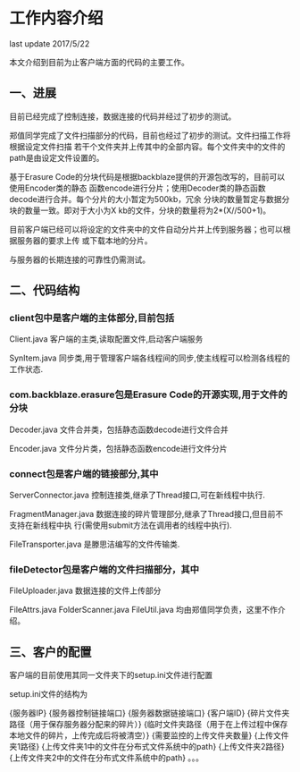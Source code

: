 # 工作内容介绍
last update 2017/5/22

本文介绍到目前为止客户端方面的代码的主要工作。

## 一、进展

目前已经完成了控制连接，数据连接的代码并经过了初步的测试。

郑值同学完成了文件扫描部分的代码，目前也经过了初步的测试。文件扫描工作将根据设定文件扫描
若干个文件夹并上传其中的全部内容。每个文件夹中的文件的path是由设定文件设置的。

基于Erasure Code的分块代码是根据backblaze提供的开源包改写的，目前可以使用Encoder类的静态
函数encode进行分片；使用Decoder类的静态函数decode进行合并。每个分片的大小暂定为500kb，冗余
分块的数量暂定与数据分块的数量一致。即对于大小为X kb的文件，分块的数量将为2*(X//500+1)。

目前客户端已经可以将设定的文件夹中的文件自动分片并上传到服务器；也可以根据服务器的要求上传
或下载本地的分片。

与服务器的长期连接的可靠性仍需测试。

## 二、代码结构

### client包中是客户端的主体部分,目前包括

Client.java 客户端的主类,读取配置文件,启动客户端服务

SynItem.java 同步类,用于管理客户端各线程间的同步,使主线程可以检测各线程的工作状态.

### com.backblaze.erasure包是Erasure Code的开源实现,用于文件的分块

Decoder.java 文件合并类，包括静态函数decode进行文件合并

Encoder.java 文件分片类，包括静态函数encode进行文件分片

### connect包是客户端的链接部分,其中

ServerConnector.java 控制连接类,继承了Thread接口,可在新线程中执行.

FragmentManager.java 数据连接的碎片管理部分,继承了Thread接口,但目前不支持在新线程中执
行(需使用submit方法在调用者的线程中执行).

FileTransporter.java 是滕思洁编写的文件传输类.

### fileDetector包是客户端的文件扫描部分，其中

FileUploader.java  数据连接的文件上传部分

FileAttrs.java FolderScanner.java FileUtil.java 均由郑值同学负责，这里不作介绍。

## 三、客户的配置

客户端的目前使用其同一文件夹下的setup.ini文件进行配置

setup.ini文件的结构为

{服务器IP}
{服务器控制链接端口}
{服务器数据链接端口}
{客户端ID}
{碎片文件夹路径（用于保存服务器分配来的碎片）}
{临时文件夹路径（用于在上传过程中保存本地文件的碎片，上传完成后将被清空）}
{需要监控的上传文件夹数量}
{上传文件夹1路径}
{上传文件夹1中的文件在分布式文件系统中的path}
{上传文件夹2路径}
{上传文件夹2中的文件在分布式文件系统中的path}
。。。
